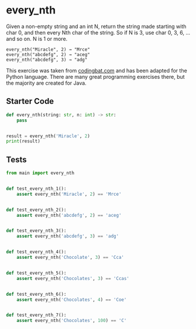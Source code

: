 # every_nth




Given a non-empty string and an int N, return the string made starting with char 0, and then every Nth char of the string. So if N is 3, use char 0, 3, 6, ... and so on. N is 1 or more.

```
every_nth("Miracle", 2) → "Mrce"
every_nth("abcdefg", 2) → "aceg"
every_nth("abcdefg", 3) → "adg"
```

This exercise was taken from [codingbat.com](https://codingbat.com/prob/p196441) and has been adapted for the Python language. There are many great programming exercises there, but the majority are created for Java.

## Starter Code
```python
def every_nth(string: str, n: int) -> str:
    pass


result = every_nth('Miracle', 2)
print(result)
```

## Tests
```python
from main import every_nth


def test_every_nth_1():
    assert every_nth('Miracle', 2) == 'Mrce'


def test_every_nth_2():
    assert every_nth('abcdefg', 2) == 'aceg'


def test_every_nth_3():
    assert every_nth('abcdefg', 3) == 'adg'


def test_every_nth_4():
    assert every_nth('Chocolate', 3) == 'Cca'


def test_every_nth_5():
    assert every_nth('Chocolates', 3) == 'Ccas'


def test_every_nth_6():
    assert every_nth('Chocolates', 4) == 'Coe'


def test_every_nth_7():
    assert every_nth('Chocolates', 100) == 'C'
```
